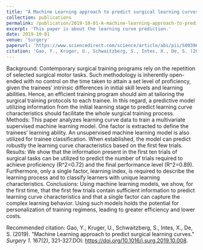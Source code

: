 ```yaml
---
title: "A Machine Learning approach to predict surgical learning curves"
collection: publications
permalink: /publication/2019-10-01-A-machine-learning-approach-to-predict-surigical-learning-curves
excerpt: 'This paper is about the learning curve prediction.'
date: 2019-10-01
venue: 'Surgery'
paperurl: 'https://www.sciencedirect.com/science/article/abs/pii/S0039606019307299'
citation: 'Gao, Y., Kruger, U., Schwaitzberg, S., Intes, X., De, S. (2019). &quot;A Machine Learning approach to predict surgical learning curves.&quot; <i>Surgery</i>. 167(2), 321-327.DOI: https://doi.org/10.1016/j.surg.2019.10.008.'
---
```

Background: Contemporary surgical training programs rely on the repetition of selected surgical motor tasks. Such methodology is inherently open-ended with no control on the time taken to attain a set level of proficiency, given the trainees’ intrinsic differences in initial skill levels and learning abilities. Hence, an efficient training program should aim at tailoring the surgical training protocols to each trainee. In this regard, a predictive model utilizing information from the initial learning stage to predict learning curve characteristics should facilitate the whole surgical training process.  
Methods: This paper analyzes learning curve data to train a multivariate supervised machine learning model. One factor is extracted to define the trainees’ learning ability. An unsupervised machine learning model is also utilized for trainee classification. When established, the model can predict robustly the learning curve characteristics based on the first few trials. 
Results: We show that the information present in the first ten trials of surgical tasks can be utilized to predict the number of trials required to achieve proficiency (R^2=0.72) and the final performance level (R^2=0.89). Furthermore, only a single factor, learning index, is required to describe the learning process and to classify learners with unique learning characteristics.
Conclusions: Using machine learning models, we show, for the first time, that the first few trials contain sufficient information to predict learning curve characteristics and that a single factor can capture the complex learning behavior. Using such models holds the potential for personalization of training regimens, leading to greater efficiency and lower costs.


Recommended citation: Gao, Y., Kruger, U., Schwaitzberg, S., Intes, X., De, S. (2019). "Machine Learning approach to predict surgical learning curves." <i>Surgery 1</i>. 167(2), 321-327.DOI: https://doi.org/10.1016/j.surg.2019.10.008.
